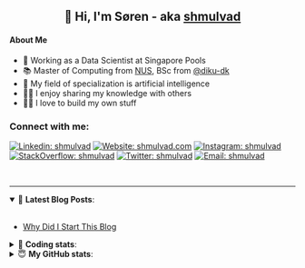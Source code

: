 <h2 align="center">
	👋 Hi, I'm Søren - aka <a href="https://shmulvad.com">shmulvad</a>
</h2>

#### About Me
- 🤖 Working as a Data Scientist at Singapore Pools
- 📚 Master of Computing from [NUS], BSc from [@diku-dk]
- 🧠 My field of specialization is artificial intelligence
- 👨‍🏫 I enjoy sharing my knowledge with others
- 👨‍💻 I love to build my own stuff

### Connect with me:

[![Linkedin: shmulvad](https://img.shields.io/badge/shmulvad-blue?style=flat&logo=Linkedin&logoColor=white)][linkedin]
[![Website: shmulvad.com](https://img.shields.io/badge/shmulvad.com-47CCCC?&style=flat&logo=Google-Chrome&logoColor=white)][website]
[![Instagram: shmulvad](https://img.shields.io/badge/-@shmulvad-purple?style=flat&logo=Instagram&logoColor=white)][instagram]
[![StackOverflow: shmulvad](https://img.shields.io/badge/shmulvad-FE7A16?style=flat&logo=stack-overflow&logoColor=white)][stackOverflow]
[![Twitter: shmulvad](https://img.shields.io/badge/@shmulvad-1ca0f1?style=flat&logo=twitter&logoColor=white)][twitter]
[![Email: shmulvad](https://img.shields.io/badge/shmulvad-D14836?style=flat&logo=gmail&logoColor=white)][mail]

<br />

---

<details open>
 <summary>📕 <b>Latest Blog Posts</b>: </summary>

<br>

<!-- BLOG-POST-LIST:START -->
- [Why Did I Start This Blog](https://shmulvad.com/blog/why-did-start-this-blog)
<!-- BLOG-POST-LIST:END -->

</details>

<!-- --- -->

<details>
 <summary>🤖 <b>Coding stats</b>: </summary>

<br>

NOTE: Doesn't track coding at work or work done in environments such as Jupyter Notebooks.

<!--START_SECTION:waka-->
![Code Time](http://img.shields.io/badge/Code%20Time-2%2C227%20hrs%2055%20mins-blue)

**I'm a Night 🦉** 

```text
🌞 Morning                433 commits         ██░░░░░░░░░░░░░░░░░░░░░░░   09.22 % 
🌆 Daytime                1230 commits        ███████░░░░░░░░░░░░░░░░░░   26.20 % 
🌃 Evening                1921 commits        ██████████░░░░░░░░░░░░░░░   40.92 % 
🌙 Night                  1110 commits        ██████░░░░░░░░░░░░░░░░░░░   23.65 % 
```


📊 **This Week I Spent My Time On** 

```text
💬 Programming Languages: 
Python                   6 hrs 4 mins        █████████████████████░░░░   82.69 % 
Other                    48 mins             ███░░░░░░░░░░░░░░░░░░░░░░   10.93 % 
HTML                     12 mins             █░░░░░░░░░░░░░░░░░░░░░░░░   02.76 % 
Text                     7 mins              ░░░░░░░░░░░░░░░░░░░░░░░░░   01.61 % 
SQL                      3 mins              ░░░░░░░░░░░░░░░░░░░░░░░░░   00.78 % 

🔥 Editors: 
VS Code                  6 hrs 33 mins       ██████████████████████░░░   89.22 % 
Zsh                      47 mins             ███░░░░░░░░░░░░░░░░░░░░░░   10.78 % 

🐱‍💻 Projects: 
hit-locator              2 hrs 16 mins       ████████░░░░░░░░░░░░░░░░░   31.01 % 
overvaagning-admin       1 hr 42 mins        ██████░░░░░░░░░░░░░░░░░░░   23.32 % 
company-scrapers         1 hr 19 mins        █████░░░░░░░░░░░░░░░░░░░░   18.06 % 
semrush                  59 mins             ███░░░░░░░░░░░░░░░░░░░░░░   13.57 % 
faktanet                 58 mins             ███░░░░░░░░░░░░░░░░░░░░░░   13.22 % 
```


 Last Updated on 18/11/2023 18:40:05 UTC
<!--END_SECTION:waka-->

</details>

<!-- --- -->

<details>
 <summary>😇 <b>My GitHub stats</b>: </summary>

<br>

<img align="left" alt="shmulvad's Github Stats" src="https://github-readme-stats.vercel.app/api?username=shmulvad&show_icons=true&hide_border=true" />

</details>



[website]: https://shmulvad.com
[twitter]: https://twitter.com/shmulvad
[linkedin]: https://linkedin.com/in/shmulvad
[instagram]: https://instagram.com/shmulvad
[stackOverflow]: https://stackoverflow.com/users/9248793/shmulvad
[mail]: mailto:shmulvad@gmail.com
[@diku-dk]: https://github.com/diku-dk
[github]: https://github.com/shmulvad
[NUS]: https://www.nus.edu.sg